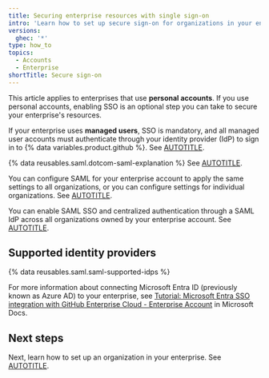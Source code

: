 ```yaml
---
title: Securing enterprise resources with single sign-on
intro: 'Learn how to set up secure sign-on for organizations in your enterprise.'
versions:
  ghec: '*'
type: how_to
topics:
  - Accounts
  - Enterprise
shortTitle: Secure sign-on
---
```


This article applies to enterprises that use **personal accounts**. If you use personal accounts, enabling SSO is an optional step you can take to secure your enterprise's resources.

If your enterprise uses **managed users**, SSO is mandatory, and all managed user accounts must authenticate through your identity provider (IdP) to sign in to {% data variables.product.github %}. See [AUTOTITLE](/admin/identity-and-access-management/using-enterprise-managed-users-for-iam/configuring-saml-single-sign-on-for-enterprise-managed-users).

{% data reusables.saml.dotcom-saml-explanation %} See [AUTOTITLE](/admin/managing-iam/understanding-iam-for-enterprises/about-saml-for-enterprise-iam).

You can configure SAML for your enterprise account to apply the same settings to all organizations, or you can configure settings for individual organizations. See [AUTOTITLE](/admin/managing-iam/using-saml-for-enterprise-iam/deciding-whether-to-configure-saml-for-your-enterprise-or-your-organizations).

You can enable SAML SSO and centralized authentication through a SAML IdP across all organizations owned by your enterprise account. See [AUTOTITLE](/admin/managing-iam/using-saml-for-enterprise-iam/configuring-saml-single-sign-on-for-your-enterprise).

## Supported identity providers

{% data reusables.saml.saml-supported-idps %}

For more information about connecting Microsoft Entra ID (previously known as Azure AD) to your enterprise, see [Tutorial: Microsoft Entra SSO integration with GitHub Enterprise Cloud - Enterprise Account](https://learn.microsoft.com/en-us/entra/identity/saas-apps/github-enterprise-cloud-enterprise-account-tutorial) in Microsoft Docs.

## Next steps

Next, learn how to set up an organization in your enterprise. See [AUTOTITLE](/enterprise-onboarding/setting-up-organizations-and-teams/setting-up-an-organization).
